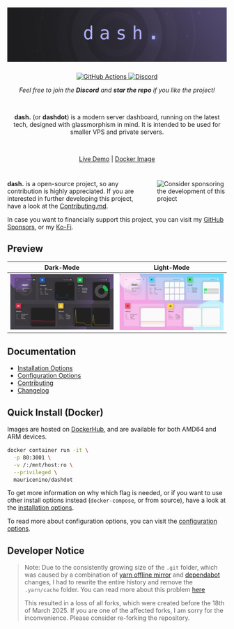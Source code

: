 <!-- markdownlint-disable -->
<h1>
  <img src=".github/images/banner_muted.png" alt="dash. - a modern server dashboard">
</h1>

<p align="center">
  <a href="https://github.com/MauriceNino/dashdot/actions/workflows/deploy.yaml?branch=main" target="_blank">
    <img title="GitHub Actions" src="https://github.com/MauriceNino/dashdot/actions/workflows/deploy.yaml/badge.svg?branch=main">
  </a>

  <a href="https://discord.gg/3teHFBNQ9W" target="_blank">
    <img title="Discord" src="https://discord.com/api/guilds/986251291577688064/widget.png?style=shield">
  </a>
</p>
<p align="center">
  <i>Feel free to join the <b>Discord</b> and <b>star the repo</b> if you like the project!</i>
</p>

<br/>

<p align="center">
  <b>dash.</b> (or <b>dashdot</b>) is a modern server dashboard,
  running on the latest tech, designed with glassmorphism in mind.
  It is intended to be used for smaller VPS and private servers.
</p>
<br />
<p align="center">
  <a href="https://dash.mauz.dev" target="_blank">Live Demo</a>
 |
  <a href="https://hub.docker.com/r/mauricenino/dashdot" target="_blank">Docker Image</a>
</p>

#

<a href="https://ko-fi.com/mauricenino" target="_blank">
  <img 
    align="right"
    width="160"
    style="padding-left: 20px; padding-bottom: 10px"
    alt="Consider sponsoring the development of this project"
    src="https://cdn.ko-fi.com/cdn/kofi2.png?v=3"
  />
</a>

<!-- markdownlint-enable -->

**dash.** is a open-source project, so any contribution is highly appreciated.
If you are interested in further developing this project, have a look at the
[Contributing.md](./.github/CONTRIBUTING.md).

In case you want to financially support this project, you can visit my
[GitHub Sponsors](https://github.com/sponsors/MauriceNino), or my [Ko-Fi](https://ko-fi.com/mauricenino).

## Preview

<!-- markdownlint-disable -->

| Dark-Mode                                                                                    | Light-Mode                                                                                     |
| -------------------------------------------------------------------------------------------- | ---------------------------------------------------------------------------------------------- |
| <img src="apps/docs/static/img/screenshot_darkmode.png" alt="Screenshot of the dark-mode" /> | <img src="apps/docs/static/img/screenshot_lightmode.png" alt="Screenshot of the light-mode" /> |

<!-- markdownlint-enable -->

## Documentation

- [Installation Options](https://getdashdot.com/docs/installation)
- [Configuration Options](https://getdashdot.com/docs/configuration)
- [Contributing](./.github/CONTRIBUTING.md)
- [Changelog](./.github/CHANGELOG.md)

## Quick Install (Docker)

Images are hosted on [DockerHub](https://hub.docker.com/r/mauricenino/dashdot),
and are available for both AMD64 and ARM devices.

```bash
docker container run -it \
  -p 80:3001 \
  -v /:/mnt/host:ro \
  --privileged \
  mauricenino/dashdot
```

To get more information on why which flag is needed, or if you want to use other
install options instead (`docker-compose`, or from source), have a look at the
[installation options](https://getdashdot.com/docs/installation).

To read more about configuration options, you can visit the [configuration options](https://getdashdot.com/docs/configuration).

## Developer Notice

> Note: Due to the consistently growing size of the `.git` folder, which was
> caused by a combination of [yarn offline mirror](https://yarnpkg.com/features/caching#offline-mirror)
> and [dependabot](https://docs.github.com/en/code-security/getting-started/dependabot-quickstart-guide)
> changes, I had to rewrite the entire history and remove the `.yarn/cache` folder.
> You can read more about this problem [here](https://github.com/yarnpkg/berry/issues/180)
>
> This resulted in a loss of all forks, which were created before the 18th of
> March 2025. If you are one of the affected forks, I am sorry for the inconvenience.
> Please consider re-forking the repository.
